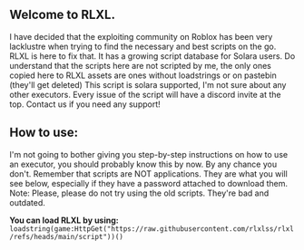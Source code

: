 ## Welcome to RLXL.

I have decided that the exploiting community on Roblox has been very lacklustre when trying to find the necessary and best scripts on the go.
RLXL is here to fix that. It has a growing script database for Solara users. 
Do understand that the scripts here are not scripted by me, the only ones copied here to RLXL assets are ones without loadstrings or on pastebin (they'll get deleted)
This script is solara supported, I'm not sure about any other executors.
Every issue of the script will have a discord invite at the top. Contact us if you need any support!

## How to use:

I'm not going to bother giving you step-by-step instructions on how to use an executor, you should probably know this by now. By any chance you don't. Remember that scripts are NOT applications. They are what you will see below, especially if they have a password attached to download them. 
Note: Please, please do not try using the old scripts. They're bad and outdated.

**You can load RLXL by using:**
```loadstring(game:HttpGet("https://raw.githubusercontent.com/rlxlss/rlxl/refs/heads/main/script"))()```
